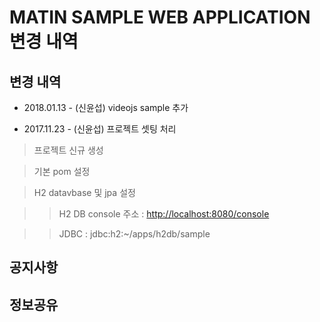 MATIN SAMPLE WEB APPLICATION 변경 내역
================================================== 



변경 내역
--------------------------------------

- 2018.01.13 - (신윤섭) videojs sample 추가
> 


- 2017.11.23 - (신윤섭) 프로젝트 셋팅 처리

> 프로젝트 신규 생성

> 기본 pom 설정

> H2 datavbase 및 jpa 설정

>> H2 DB console 주소 : <http://localhost:8080/console>

>> JDBC : jdbc:h2:~/apps/h2db/sample





공지사항
--------------------------------------


정보공유
--------------------------------------
